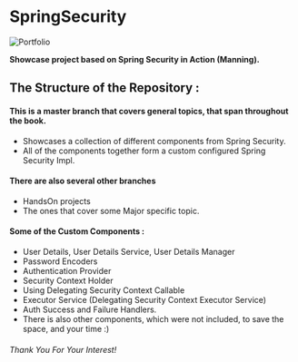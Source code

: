 # SpringSecurity

<img alt="Portfolio" src="https://miro.medium.com/max/788/1*OlgqUIhvl5-9dZISlZ2-yQ.jpeg" align="center"/>

**Showcase project based on Spring Security in Action (Manning).**

## The Structure of the Repository :
#### This is a master branch that covers general topics, that span throughout the book.
- Showcases a collection of different components from Spring Security.
- All of the components together form a custom configured Spring Security Impl.
#### There are also several other branches
- HandsOn projects
- The ones that cover some Major specific topic.
#### Some of the Custom Components :
- User Details, User Details Service, User Details Manager
- Password Encoders
- Authentication Provider
- Security Context Holder
- Using Delegating Security Context Callable
- Executor Service (Delegating Security Context Executor Service) 
- Auth Success and Failure Handlers.
- There is also other components, which were not included, to save the space, and your time :)

###### Thank You For Your Interest!
